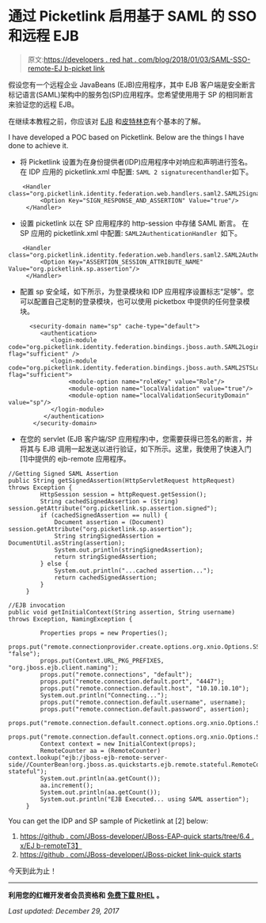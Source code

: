 # 通过 Picketlink 启用基于 SAML 的 SSO 和远程 EJB

> 原文:[https://developers . red hat . com/blog/2018/01/03/SAML-SSO-remote-EJ b-picket link](https://developers.redhat.com/blog/2018/01/03/saml-sso-remote-ejb-picketlink)

假设您有一个远程企业 JavaBeans (EJB)应用程序，其中 EJB 客户端是安全断言标记语言(SAML)架构中的服务包(SP)应用程序。您希望使用用于 SP 的相同断言来验证您的远程 EJB。

在继续本教程之前，你应该对 [EJB](http://www.oracle.com/technetwork/java/javaee/ejb/index.html) 和[皮特林克](http://picketlink.org/about/)有个基本的了解。

I have developed a POC based on Picketlink. Below are the things I have done to achieve it.

*   将 Picketlink 设置为在身份提供者(IDP)应用程序中对响应和声明进行签名。
    在 IDP 应用的 picketlink.xml 中配置:
    ` SAML 2 signaturecenthandler `如下。

```
    <Handler class="org.picketlink.identity.federation.web.handlers.saml2.SAML2SignatureGenerationHandler">
         <Option Key="SIGN_RESPONSE_AND_ASSERTION" Value="true"/>
     </Handler>
```

*   设置 picketlink 以在 SP 应用程序的 http-session 中存储 SAML 断言。
    在 SP 应用的 picketlink.xml 中配置:
    `SAML2AuthenticationHandler `如下。

```
    <Handler class="org.picketlink.identity.federation.web.handlers.saml2.SAML2AuthenticationHandler">
         <Option Key="ASSERTION_SESSION_ATTRIBUTE_NAME" Value="org.picketlink.sp.assertion"/>
     </Handler>
```

*   配置 sp 安全域，如下所示，为登录模块和 IDP 应用程序设置标志“足够”。您可以配置自己定制的登录模块，也可以使用 picketbox 中提供的任何登录模块。

```
      <security-domain name="sp" cache-type="default">
         <authentication>
            <login-module code="org.picketlink.identity.federation.bindings.jboss.auth.SAML2LoginModule" flag="sufficient" />
            <login-module code="org.picketlink.identity.federation.bindings.jboss.auth.SAML2STSLoginModule" flag="sufficient">
                 <module-option name="roleKey" value="Role"/>
                 <module-option name="localValidation" value="true"/>
                 <module-option name="localValidationSecurityDomain" value="sp"/>
            </login-module>
          </authentication>
       </security-domain>
```

*   在您的 servlet (EJB 客户端/SP 应用程序)中，您需要获得已签名的断言，并将其与 EJB 调用一起发送以进行验证，如下所示。这里，我使用了快速入门[1]中提供的 ejb-remote 应用程序。

```
//Getting Signed SAML Assertion
public String getSignedAssertion(HttpServletRequest httpRequest) throws Exception {
         HttpSession session = httpRequest.getSession();
         String cachedSignedAssertion = (String) session.getAttribute("org.picketlink.sp.assertion.signed");
         if (cachedSignedAssertion == null) {
             Document assertion = (Document) session.getAttribute("org.picketlink.sp.assertion");
             String stringSignedAssertion = DocumentUtil.asString(assertion);
             System.out.println(stringSignedAssertion);
             return stringSignedAssertion;
         } else {
             System.out.println("...cached assertion...");
             return cachedSignedAssertion;
         }
     }

//EJB invocation
public void getInitialContext(String assertion, String username) throws Exception, NamingException {

         Properties props = new Properties();
         props.put("remote.connectionprovider.create.options.org.xnio.Options.SSL_ENABLED", "false");
         props.put(Context.URL_PKG_PREFIXES, "org.jboss.ejb.client.naming");
         props.put("remote.connections", "default");
         props.put("remote.connection.default.port", "4447");
         props.put("remote.connection.default.host", "10.10.10.10");
         System.out.println("Connecting...");
         props.put("remote.connection.default.username", username);
         props.put("remote.connection.default.password", assertion);
         props.put("remote.connection.default.connect.options.org.xnio.Options.SASL_POLICY_NOPLAINTEXT","false");
         props.put("remote.connection.default.connect.options.org.xnio.Options.SASL_POLICY_NOANONYMOUS","false");
         Context context = new InitialContext(props);
         RemoteCounter aa = (RemoteCounter) context.lookup("ejb:/jboss-ejb-remote-server-side//CounterBean!org.jboss.as.quickstarts.ejb.remote.stateful.RemoteCounter?stateful");
         System.out.println(aa.getCount());
         aa.increment();
         System.out.println(aa.getCount());
         System.out.println("EJB Executed... using SAML assertion");
     }
```

You can get the IDP and SP sample of Picketlink at [2] below:

1.  [https://github . com/JBoss-developer/JBoss-EAP-quick starts/tree/6.4 . x/EJ b-remoteT3】](https://github.com/jboss-developer/jboss-eap-quickstarts/tree/6.4.x/ejb-remote)
2.  [https://github . com/JBoss-developer/JBoss-picket link-quick starts](https://github.com/jboss-developer/jboss-picketlink-quickstarts)

今天到此为止！

* * *

**利用您的红帽开发者会员资格和** [**免费下载 RHEL**](http://developers.redhat.com/products/rhel/download/) **。**

*Last updated: December 29, 2017*